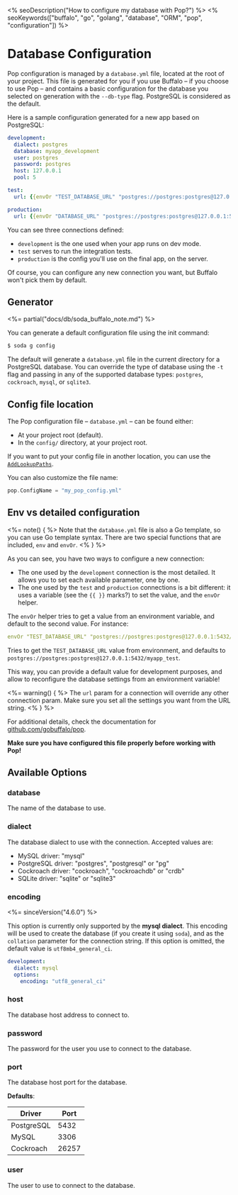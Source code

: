 <% seoDescription("How to configure my database with Pop?") %>
<% seoKeywords(["buffalo", "go", "golang", "database", "ORM", "pop", "configuration"]) %>

# Database Configuration

Pop configuration is managed by a `database.yml` file, located at the root of your project. This file is generated for you if you use Buffalo &#8211; if you choose to use Pop &#8211; and contains a basic configuration for the database you selected on generation with the `--db-type` flag. PostgreSQL is considered as the default.

Here is a sample configuration generated for a new app based on PostgreSQL:

```yaml
development:
  dialect: postgres
  database: myapp_development
  user: postgres
  password: postgres
  host: 127.0.0.1
  pool: 5

test:
  url: {{envOr "TEST_DATABASE_URL" "postgres://postgres:postgres@127.0.0.1:5432/myapp_test"}}

production:
  url: {{envOr "DATABASE_URL" "postgres://postgres:postgres@127.0.0.1:5432/myapp_production"}}
```

You can see three connections defined:
* `development` is the one used when your app runs on dev mode.
* `test` serves to run the integration tests.
* `production` is the config you'll use on the final app, on the server.

Of course, you can configure any new connection you want, but Buffalo won't pick them by default.

## Generator

<%= partial("docs/db/soda_buffalo_note.md") %>

You can generate a default configuration file using the init command:

```bash
$ soda g config
```

The default will generate a `database.yml` file in the current directory for a PostgreSQL database. You can override the type of database using the `-t` flag and passing in any of the supported database types: `postgres`, `cockroach`, `mysql`, or `sqlite3`.

## Config file location

The Pop configuration file &#8211; `database.yml` &#8211; can be found either:
* At your project root (default).
* In the `config/` directory, at your project root.

If you want to put your config file in another location, you can use the [`AddLookupPaths`](https://godoc.org/github.com/gobuffalo/pop#AddLookupPaths).

You can also customize the file name:

```go
pop.ConfigName = "my_pop_config.yml"
```

## Env vs detailed configuration

<%= note() { %>
Note that the `database.yml` file is also a Go template, so you can use Go template syntax. There are two special functions that are included, `env` and `envOr`.
<% } %>

As you can see, you have two ways to configure a new connection:
* The one used by the `development` connection is the most detailed. It allows you to set each available parameter, one by one.
* The one used by the `test` and `production` connections is a bit different: it uses a variable (see the `{{ }}` marks?) to set the value, and the `envOr` helper.

The `envOr` helper tries to get a value from an environment variable, and default to the second value. For instance:

```yaml
envOr "TEST_DATABASE_URL" "postgres://postgres:postgres@127.0.0.1:5432/myapp_test"
```

Tries to get the `TEST_DATABASE_URL` value from environment, and defaults to `postgres://postgres:postgres@127.0.0.1:5432/myapp_test`.

This way, you can provide a default value for development purposes, and allow to reconfigure the database settings from an environment variable!

<%= warning() { %>
The `url` param for a connection will override any other connection param. Make sure you set all the settings you want from the URL string.
<% } %>

For additional details, check the documentation for [github.com/gobuffalo/pop](https://github.com/gobuffalo/pop).

**Make sure you have configured this file properly before working with Pop!**

## Available Options

### database

The name of the database to use.

### dialect

The database dialect to use with the connection. Accepted values are:
* MySQL driver: "mysql"
* PostgreSQL driver: "postgres", "postgresql" or "pg"
* Cockroach driver: "cockroach", "cockroachdb" or "crdb"
* SQLite driver: "sqlite" or "sqlite3"

### encoding

<%= sinceVersion("4.6.0") %>

This option is currently only supported by the **mysql dialect**. This encoding will be used to create the database (if you create it using `soda`), and as the `collation` parameter for the connection string. If this option is omitted, the default value is `utf8mb4_general_ci`.

```yaml
development:
  dialect: mysql
  options:
    encoding: "utf8_general_ci"
```

### host

The database host address to connect to.

### password

The password for the user you use to connect to the database.

### port

The database host port for the database.

**Defaults**:

| Driver    | Port  |
|-----------|-------|
| PostgreSQL| 5432  |
| MySQL     | 3306  |
| Cockroach | 26257 |

### user

The user to use to connect to the database.